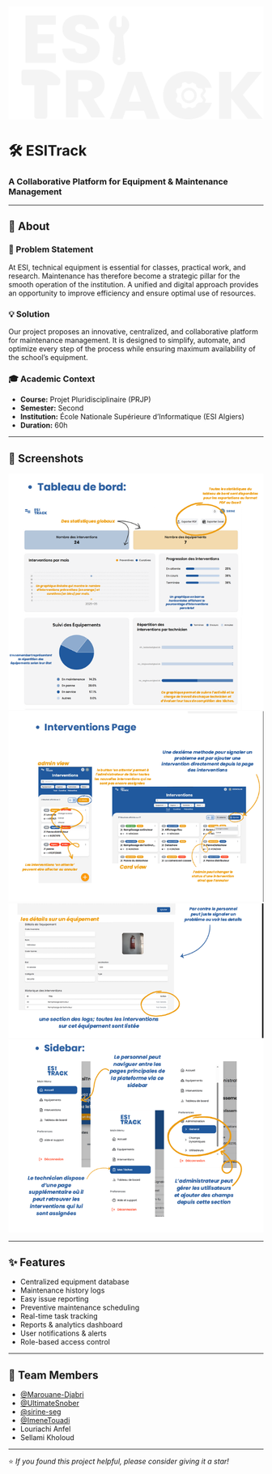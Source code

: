 ![esiTRackLogo](https://github.com/Marouane-Djabri/Projet_2cp/blob/52205df30d44cc3e19715bbc94cfa0baf99ec196/esiTrackLogo.svg)

# 🛠️ ESITrack  
### A Collaborative Platform for Equipment & Maintenance Management  

---

## 🎯 About  

### 🎪 Problem Statement  
At ESI, technical equipment is essential for classes, practical work, and research. Maintenance has therefore become a strategic pillar for the smooth operation of the institution. A unified and digital approach provides an opportunity to improve efficiency and ensure optimal use of resources.  

### 💡 Solution  
Our project proposes an innovative, centralized, and collaborative platform for maintenance management. It is designed to simplify, automate, and optimize every step of the process while ensuring maximum availability of the school’s equipment.  

### 🎓 Academic Context  
- **Course:** Projet Pluridisciplinaire (PRJP)  
- **Semester:** Second  
- **Institution:** École Nationale Supérieure d’Informatique (ESI Algiers)  
- **Duration:** 60h  

---

## 📸 Screenshots  

![Dashboard](https://github.com/Marouane-Djabri/Projet_2cp/blob/52205df30d44cc3e19715bbc94cfa0baf99ec196/dashBoard.png)  
![Cards](https://github.com/Marouane-Djabri/Projet_2cp/blob/52205df30d44cc3e19715bbc94cfa0baf99ec196/Cards.png)  
![Equipment Logs](https://github.com/Marouane-Djabri/Projet_2cp/blob/52205df30d44cc3e19715bbc94cfa0baf99ec196/EquipementsLogs.png)  
![Sidebar](https://github.com/Marouane-Djabri/Projet_2cp/blob/52205df30d44cc3e19715bbc94cfa0baf99ec196/SideBar.png)  

---

## ✨ Features  

- Centralized equipment database  
- Maintenance history logs  
- Easy issue reporting  
- Preventive maintenance scheduling  
- Real-time task tracking  
- Reports & analytics dashboard  
- User notifications & alerts  
- Role-based access control  

---

## 👥 Team Members  

- [@Marouane-Djabri](https://github.com/Marouane-Djabri)  
- [@UltimateSnober](https://github.com/UltimateSnober)  
- [@sirine-seg](https://github.com/sirine-seg)  
- [@ImeneTouadi](https://github.com/ImeneTouadi)  
- Louriachi Anfel  
- Sellami Kholoud  

---

⭐ *If you found this project helpful, please consider giving it a star!*  
